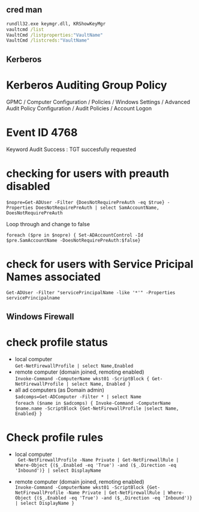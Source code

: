## cred man
```cmd
rundll32.exe keymgr.dll, KRShowKeyMgr
vaultcmd /list
VaultCmd /listproperties:"VaultName"
VaultCmd /listcreds:"VaultName"
```


## Kerberos
# Kerberos Auditing Group Policy
GPMC / Computer Configuration / Policies / Windows Settings / Advanced Audit Policy Configuration / Audit Policies / Account Logon

# Event ID 4768 
Keyword Audit Success : TGT succesfully requested

# checking for users with preauth disabled
```$nopre=Get-ADUser -Filter {DoesNotRequirePreAuth -eq $true} -Properties DoesNotRequirePreAuth | select SamAccountName, DoesNotRequirePreAuth```

Loop through and change to false

```foreach ($pre in $nopre) { Set-ADAccountControl -Id $pre.SamAccountName -DoesNotRequirePreAuth:$false}```

# check for users with Service Pricipal Names associated

```Get-ADUser -Filter "servicePrincipalName -like '*'" -Properties servicePrincipalname```
## Windows Firewall
# check profile status
- local computer\
  ```Get-NetFirewallProfile | select Name,Enabled```
- remote computer (domain joined, remoting enabled)\
  ```Invoke-Command -ComputerName wkst01 -ScriptBlock { Get-NetFirewallProfile | select Name, Enabled }```
- all ad computers (as Domain admin)\
  ```$adcomps=Get-ADComputer -Filter * | select Name```\
  ```foreach ($name in $adcomps) { Invoke-Command -ComputerName $name.name -ScriptBlock {Get-NetFirewallProfile |select Name, Enabled} }```
# Check profile rules 
- local computer \
``` Get-NetFirewallProfile -Name Private | Get-NetFirewallRule | Where-Object {($_.Enabled -eq 'True') -and ($_.Direction -eq 'Inbound')} | select DisplayName```

- remote computer (domain joined, remoting enabled) \
```Invoke-Command -ComputerName wkst01 -ScriptBlock {Get-NetFirewallProfile -Name Private | Get-NetFirewallRule | Where-Object {($_.Enabled -eq 'True') -and ($_.Direction -eq 'Inbound')} | select DisplayName }```
